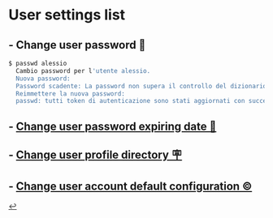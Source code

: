 # User settings list

## - Change user password 🛂
```bash
$ passwd alessio
  Cambio password per l'utente alessio.
  Nuova password:
  Password scadente: La password non supera il controllo del dizionario - Si basa su un termine di dizionario
  Reimmettere la nuova password:
  passwd: tutti token di autenticazione sono stati aggiornati con successo.
```

## - [Change user password expiring date 📅](change-age.html)

## - [Change user profile directory 🪧](change-directory.html)

## - [Change user account default configuration ©️](user-default.html)

[↩️](../Linux.html)
